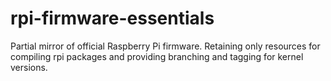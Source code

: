 # rpi-firmware-essentials
Partial mirror of official Raspberry Pi firmware.  Retaining only resources for compiling rpi packages and providing branching and tagging for kernel versions.
